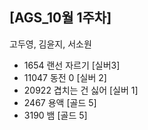 ## [AGS_10월 1주차]

고두영, 김윤지, 서소원

- 1654 랜선 자르기 [실버3]  
- 11047 동전 0 [실버 2]  
- 20922 겹치는 건 싫어 [실버 1]  
- 2467 용액 [골드 5]  
- 3190 뱀 [골드 5]  
